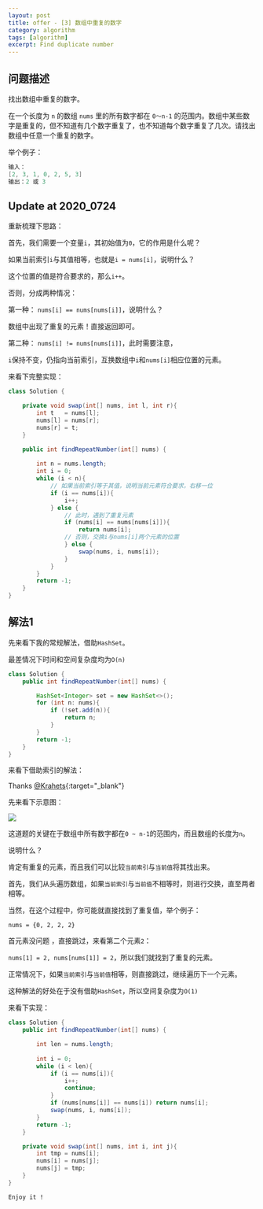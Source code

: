 ```yaml
---
layout: post
title: offer - [3] 数组中重复的数字
category: algorithm
tags: [algorithm]
excerpt: Find duplicate number 
---
```


## 问题描述  

找出数组中重复的数字。  

在一个长度为 `n` 的数组 `nums` 里的所有数字都在 `0～n-1` 的范围内。数组中某些数字是重复的，但不知道有几个数字重复了，也不知道每个数字重复了几次。请找出数组中任意一个重复的数字。   

举个例子：  

``` java
输入：
[2, 3, 1, 0, 2, 5, 3]
输出：2 或 3 
```

## Update at 2020_0724  

重新梳理下思路：  

首先，我们需要一个变量`i`，其初始值为`0`，它的作用是什么呢？  

如果当前索引`i`与其值相等，也就是`i = nums[i]`，说明什么？  

这个位置的值是符合要求的，那么`i++`。  

否则，分成两种情况：  

第一种： `nums[i] == nums[nums[i]]`，说明什么？  

数组中出现了重复的元素！直接返回即可。  

第二种： `nums[i] != nums[nums[i]]`，此时需要注意，  

`i`保持不变，仍指向当前索引，互换数组中`i`和`nums[i]`相应位置的元素。  

来看下完整实现：  

``` java
class Solution {

    private void swap(int[] nums, int l, int r){
        int t   = nums[l];
        nums[l] = nums[r];
        nums[r] = t;
    }

    public int findRepeatNumber(int[] nums) {
        
        int n = nums.length;
        int i = 0;
        while (i < n){
            // 如果当前索引等于其值，说明当前元素符合要求，右移一位
            if (i == nums[i]){
                i++;
            } else {
                // 此时，遇到了重复元素
                if (nums[i] == nums[nums[i]]){
                    return nums[i];
                // 否则，交换i与nums[i]两个元素的位置
                } else {
                    swap(nums, i, nums[i]);
                }
            }
        }
        return -1;
    }
}
```


## 解法1  


先来看下我的常规解法，借助`HashSet`。  

最差情况下时间和空间复杂度均为`O(n)`  

``` java
class Solution {
    public int findRepeatNumber(int[] nums) {

        HashSet<Integer> set = new HashSet<>();
        for (int n: nums){
            if (!set.add(n)){
                return n;
            }
        }
        return -1;
    }
}
```

来看下借助索引的解法：  

Thanks [@Krahets](https://leetcode-cn.com/problems/shu-zu-zhong-zhong-fu-de-shu-zi-lcof/solution/mian-shi-ti-03-shu-zu-zhong-zhong-fu-de-shu-zi-yua/){:target="_blank"}  

先来看下示意图：  

![](https://yyc-images.oss-cn-beijing.aliyuncs.com/offer_3_key.png)  


这道题的关键在于数组中所有数字都在`0 ~ n-1`的范围内，而且数组的长度为`n`。  

说明什么？  

肯定有重复的元素，而且我们可以比较`当前索引`与`当前值`将其找出来。  

首先，我们从头遍历数组，如果`当前索引`与`当前值`不相等时，则进行交换，直至两者相等。  

当然，在这个过程中，你可能就直接找到了重复值，举个例子：  

`nums = {0, 2, 2, 2}`  

首元素没问题 ，直接跳过，来看第二个元素`2`：  

`nums[1] = 2, nums[nums[1]] = 2`，所以我们就找到了重复的元素。  

正常情况下，如果`当前索引`与`当前值`相等，则直接跳过，继续遍历下一个元素。  

这种解法的好处在于没有借助`HashSet`，所以空间复杂度为`O(1)`  

来看下实现：  


``` java
class Solution {
    public int findRepeatNumber(int[] nums) {

        int len = nums.length;
        
        int i = 0;
        while (i < len){
            if (i == nums[i]){
                i++;
                continue;
            }
            if (nums[nums[i]] == nums[i]) return nums[i];
            swap(nums, i, nums[i]);
        }
        return -1;
    }

    private void swap(int[] nums, int i, int j){
        int tmp = nums[i];
        nums[i] = nums[j];
        nums[j] = tmp;
    }
}
```

`Enjoy it ! `
